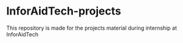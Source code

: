 # InforAidTech-projects
This repository is made for the projects material during internship at InforAidTech
